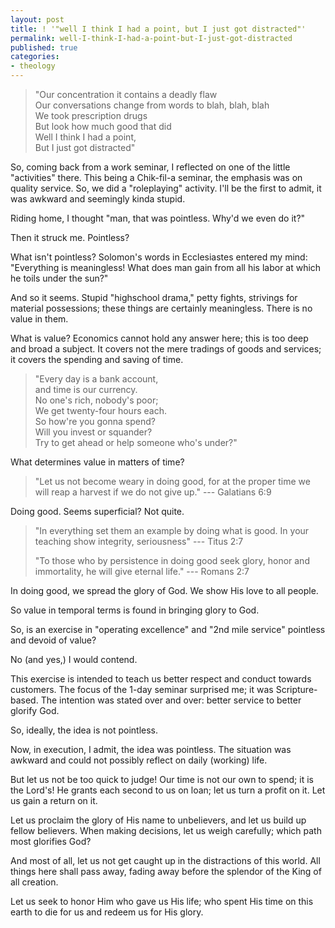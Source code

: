 ```yaml
---
layout: post
title: ! '"well I think I had a point, but I just got distracted"'
permalink: well-I-think-I-had-a-point-but-I-just-got-distracted
published: true
categories:
- theology
---
```


> "Our concentration it contains a deadly flaw  
>  Our conversations change from words to blah, blah, blah  
>  We took prescription drugs  
>  But look how much good that did  
>  Well I think I had a point,  
>  But I just got distracted"

So, coming back from a work seminar, I reflected on one of the little
"activities" there. This being a Chik-fil-a seminar, the emphasis was on
quality service. So, we did a "roleplaying" activity. I'll be the first
to admit, it was awkward and seemingly kinda stupid.

Riding home, I thought "man, that was pointless. Why'd we even do it?"

Then it struck me. Pointless?

What isn't pointless? Solomon's words in Ecclesiastes entered my mind:
"Everything is meaningless! What does man gain from all his labor at
which he toils under the sun?"

And so it seems. Stupid "highschool drama," petty fights, strivings for
material possessions; these things are certainly meaningless. There is
no value in them.

What is value? Economics cannot hold any answer here; this is too deep
and broad a subject. It covers not the mere tradings of goods and
services; it covers the spending and saving of time.

> "Every day is a bank account,  
>  and time is our currency.  
>  No one's rich, nobody's poor;  
>  We get twenty-four hours each.  
>  So how're you gonna spend?  
>  Will you invest or squander?  
>  Try to get ahead or help someone who's under?"

What determines value in matters of time?

> "Let us not become weary in doing good, for at the proper time we will
> reap a harvest if we do not give up." --- Galatians 6:9

Doing good. Seems superficial? Not quite.

> "In everything set them an example by doing what is good. In your
> teaching show integrity, seriousness" --- Titus 2:7
> 
> "To those who by persistence in doing good seek glory, honor and
> immortality, he will give eternal life." --- Romans 2:7

In doing good, we spread the glory of God. We show His love to all
people.

So value in temporal terms is found in bringing glory to God.

So, is an exercise in "operating excellence" and "2nd mile service"
pointless and devoid of value?

No (and yes,) I would contend.

This exercise is intended to teach us better respect and conduct towards
customers. The focus of the 1-day seminar surprised me; it was
Scripture-based. The intention was stated over and over: better service
to better glorify God.

So, ideally, the idea is not pointless.

Now, in execution, I admit, the idea was pointless. The situation was
awkward and could not possibly reflect on daily (working) life.

But let us not be too quick to judge! Our time is not our own to spend;
it is the Lord's! He grants each second to us on loan; let us turn a
profit on it. Let us gain a return on it.

Let us proclaim the glory of His name to unbelievers, and let us build
up fellow believers. When making decisions, let us weigh carefully;
which path most glorifies God?

And most of all, let us not get caught up in the distractions of this
world. All things here shall pass away, fading away before the splendor
of the King of all creation.

Let us seek to honor Him who gave us His life; who spent His time on
this earth to die for us and redeem us for His glory.

